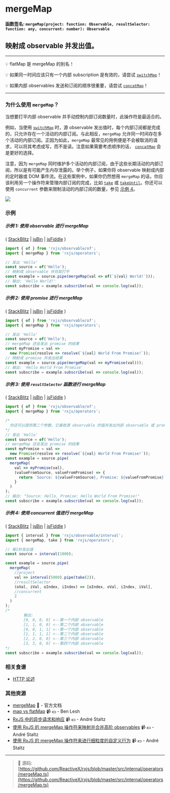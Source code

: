 # mergeMap

#### 函数签名: `mergeMap(project: function: Observable, resultSelector: function: any, concurrent: number): Observable`

## 映射成 observable 并发出值。

---

:bulb:  flatMap 是 mergeMap 的别名！

:bulb: 如果同一时间应该只有一个内部 subscription 是有效的，请尝试 [`switchMap`](switchmap.md)！

:bulb: 如果内部 observables 发送和订阅的顺序很重要，请尝试 [`concatMap`](concatmap.md)！

---

### 为什么使用 `mergeMap`？

当想要打平内部 observable 并手动控制内部订阅数量时，此操作符是最适合的。

例如，当使用 [`switchMap`](switchmap.md) 时，源 observable 发出值时，每个内部订阅都是完成的，只允许存在一个活动的内部订阅。与此相反，`mergeMap` 允许同一时间存在多个活动的内部订阅。正因为如此，`mergeMap` 最常见的用例便是不会被取消的请求，可以将其考虑成写，而不是读。注意如果需要考虑顺序的话，
[`concatMap`](concatmap.md) 会是更好的选择。

注意，因为 `mergeMap` 同时维护多个活动的内部订阅，由于这些长期活动的内部订阅，所以是有可能产生内存泄露的。举个例子，如果你将 observable 映射成内部的定时器或 DOM 事件流。在这些案例中，如果你仍然想用 `mergeMap` 的话，你应该利用另一个操作符来管理内部订阅的完成，比如 [`take`](../filtering/take.md) 或 [`takeUntil`](../filtering/takeuntil.md)。你还可以使用 `concurrent` 参数来限制活动的内部订阅的数量，参见 [示例 4](#%E7%A4%BA%E4%BE%8B%204%3A%20%E4%BD%BF%E7%94%A8%20concurrent%20%E5%80%BC%E8%BF%9B%E8%A1%8C%20mergeMap)。

<div class="ua-ad"><a href="https://ultimateangular.com/?ref=76683_kee7y7vk"><img src="https://ultimateangular.com/assets/img/banners/ua-leader.svg"></a></div>

### 示例

##### 示例 1: 使用 observable 进行 mergeMap

(
[StackBlitz](https://stackblitz.com/edit/typescript-4mlj3e?file=index.ts&devtoolsheight=50)
| [jsBin](http://jsbin.com/mojurubana/1/edit?js,console) |
[jsFiddle](https://jsfiddle.net/btroncone/41awjgda/) )

```js
import { of } from 'rxjs/observable/of';
import { mergeMap } from 'rxjs/operators';

// 发出 'Hello'
const source = of('Hello');
// 映射成 observable 并将其打平
const example = source.pipe(mergeMap(val => of(`${val} World!`)));
// 输出: 'Hello World!'
const subscribe = example.subscribe(val => console.log(val));
```

##### 示例 2: 使用 promise 进行 mergeMap

(
[StackBlitz](https://stackblitz.com/edit/typescript-cxgrtg?file=index.ts&devtoolsheight=50)
| [jsBin](http://jsbin.com/vuhecorana/1/edit?js,console) |
[jsFiddle](https://jsfiddle.net/btroncone/o9kxpvsv/) )

```js
import { of } from 'rxjs/observable/of';
import { mergeMap } from 'rxjs/operators';

// 发出 'Hello'
const source = of('Hello');
// mergeMap 还会发出 promise 的结果
const myPromise = val =>
  new Promise(resolve => resolve(`${val} World From Promise!`));
// 映射成 promise 并发出结果
const example = source.pipe(mergeMap(val => myPromise(val)));
// 输出: 'Hello World From Promise'
const subscribe = example.subscribe(val => console.log(val));
```

##### 示例 3: 使用 `resultSelector` 函数进行 mergeMap

(
[StackBlitz](https://stackblitz.com/edit/typescript-rlfc72?file=index.ts&devtoolsheight=50)
| [jsBin](http://jsbin.com/wajokocage/1/edit?js,console) |
[jsFiddle](https://jsfiddle.net/btroncone/zu9a6vr4/) )

```js
import { of } from 'rxjs/observable/of';
import { mergeMap } from 'rxjs/operators';

/*
  你还可以提供第二个参数，它接收源 observable 的值并发出内部 observable 或 promise 的值
*/
// 发出 'Hello'
const source = of('Hello');
// mergeMap 还会发出 promise 的结果
const myPromise = val =>
  new Promise(resolve => resolve(`${val} World From Promise!`));
const example = source.pipe(
  mergeMap(
    val => myPromise(val),
    (valueFromSource, valueFromPromise) => {
      return `Source: ${valueFromSource}, Promise: ${valueFromPromise}`;
    }
  )
);
// 输出: "Source: Hello, Promise: Hello World From Promise!"
const subscribe = example.subscribe(val => console.log(val));
```

##### 示例 4: 使用 concurrent 值进行 mergeMap

(
[StackBlitz](https://stackblitz.com/edit/typescript-arsrsh?file=index.ts&devtoolsheight=50)
| [jsBin](http://jsbin.com/qaqucuwise/1/edit?js,console) |
[jsFiddle](https://jsfiddle.net/btroncone/2rmLxpyz/) )

```js
import { interval } from 'rxjs/observable/interval';
import { mergeMap, take } from 'rxjs/operators';

// 每1秒发出值
const source = interval(1000);

const example = source.pipe(
  mergeMap(
    //project
    val => interval(5000).pipe(take(2)),
    //resultSelector
    (oVal, iVal, oIndex, iIndex) => [oIndex, oVal, iIndex, iVal],
    //concurrent
    2
  )
);
/*
		输出:
		[0, 0, 0, 0] <--第一个内部 observable
		[1, 1, 0, 0] <--第二个内部 observable
		[0, 0, 1, 1] <--第一个内部 observable
		[1, 1, 1, 1] <--第二个内部 observable
		[2, 2, 0, 0] <--第三个内部 observable
		[3, 3, 0, 0] <--第四个内部 observable
*/
const subscribe = example.subscribe(val => console.log(val));
```

### 相关食谱

* [HTTP 论述](../../recipes/http-polling.md)

### 其他资源

* [mergeMap](http://cn.rx.js.org/class/es6/Observable.js~Observable.html#instance-method-mergeMap) :newspaper: - 官方文档
* [map vs flatMap](https://egghead.io/lessons/rxjs-rxjs-map-vs-flatmap) :video_camera: :dollar: - Ben Lesh
* [RxJS 中的异步请求和响应](https://egghead.io/lessons/rxjs-04-reactive-programming-async-requests-and-responses-in-rxjs) :video_camera: :dollar: - André Staltz
* [使用 RxJS 的 mergeMap 操作符来映射并合并高阶 observables](https://egghead.io/lessons/rxjs-use-rxjs-mergemap-to-map-and-merge-high-order-observables?course=use-higher-order-observables-in-rxjs-effectively) :video_camera: :dollar: - André Staltz
* [使用 RxJS 的 mergeMap 操作符来进行细粒度的自定义行为](https://egghead.io/lessons/rxjs-use-rxjs-mergemap-for-fine-grain-custom-behavior?course=use-higher-order-observables-in-rxjs-effectively) :video_camera: :dollar: - André Staltz

---
> :file_folder: 源码:  [https://github.com/ReactiveX/rxjs/blob/master/src/internal/operators/mergeMap.ts](https://github.com/ReactiveX/rxjs/blob/master/src/internal/operators/mergeMap.ts)
